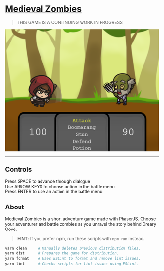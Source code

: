 # [Medieval Zombies](https://protected-sierra-25451.herokuapp.com/)

>   THIS GAME IS A CONTINUING WORK IN PROGRESS

![Screenshot](mzscreenshot.png)

---

## Controls

Press SPACE to advance through dialogue<br/>
Use ARROW KEYS to choose action in the battle menu<br/>
Press ENTER to use an action in the battle menu


## About

Medieval Zombies is a short adventure game made with PhaserJS. Choose your adventurer and battle zombies as you unravel the story behind Dreary Cove. 

>   **HINT**: If you prefer npm, run these scripts with `npm run` instead.

```sh
yarn clean     # Manually deletes previous distribution files.
yarn dist      # Prepares the game for distribution.
yarn format    # Uses ESLint to format and remove lint issues.
yarn lint      # Checks scripts for lint issues using ESLint.
```

